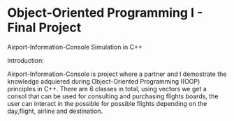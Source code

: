 # Object-Oriented Programming I - Final Project 
Airport-Information-Console Simulation in C++

Introduction:

Airport-Information-Console is project where a partner and I demostrate the knowledge adquiered during Object-Oriented Programming I(OOP) principles in C++. 
There are 6 classes in total, using vectors we get a consol that can be used for consulting and purchasing flights boards, the user can interact
in the possible for possible flights depending on the day,flight, airline and destination.
